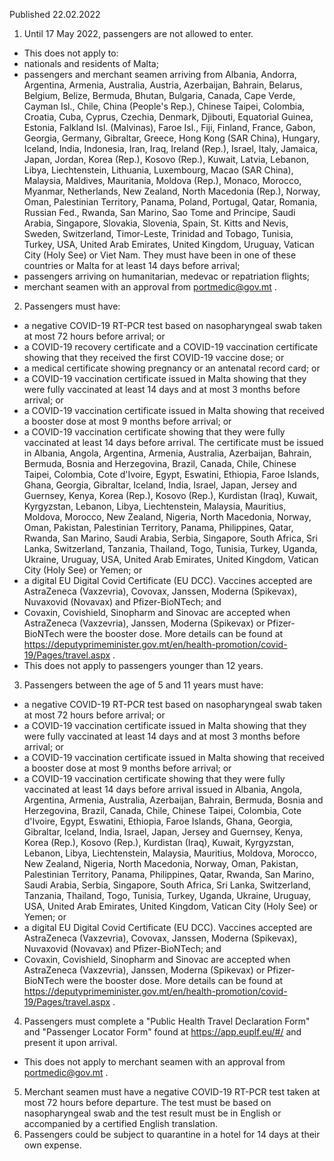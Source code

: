 Published 22.02.2022
1. Until 17 May 2022, passengers are not allowed to enter.
- This does not apply to:
- nationals and residents of Malta;
- passengers and merchant seamen arriving from Albania, Andorra, Argentina, Armenia, Australia, Austria, Azerbaijan, Bahrain, Belarus, Belgium, Belize, Bermuda, Bhutan, Bulgaria, Canada, Cape Verde, Cayman Isl., Chile, China (People's Rep.), Chinese Taipei, Colombia, Croatia, Cuba, Cyprus, Czechia, Denmark, Djibouti, Equatorial Guinea, Estonia, Falkland Isl. (Malvinas), Faroe Isl., Fiji, Finland, France, Gabon, Georgia, Germany, Gibraltar, Greece, Hong Kong (SAR China), Hungary, Iceland, India, Indonesia, Iran, Iraq, Ireland (Rep.), Israel, Italy, Jamaica, Japan, Jordan, Korea (Rep.), Kosovo (Rep.), Kuwait, Latvia, Lebanon, Libya, Liechtenstein, Lithuania, Luxembourg, Macao (SAR China), Malaysia, Maldives, Mauritania, Moldova (Rep.), Monaco, Morocco, Myanmar, Netherlands, New Zealand, North Macedonia (Rep.), Norway, Oman, Palestinian Territory, Panama, Poland, Portugal, Qatar, Romania, Russian Fed., Rwanda, San Marino, Sao Tome and Principe, Saudi Arabia, Singapore, Slovakia, Slovenia, Spain, St. Kitts and Nevis, Sweden, Switzerland, Timor-Leste, Trinidad and Tobago, Tunisia, Turkey, USA, United Arab Emirates, United Kingdom, Uruguay, Vatican City (Holy See) or Viet Nam. They must have been in one of these countries or Malta for at least 14 days before arrival;
- passengers arriving on humanitarian, medevac or repatriation flights;
- merchant seamen with an approval from <a href="mailto:portmedic@gov.mt">portmedic@gov.mt</a> .
2. Passengers must have:
- a negative COVID-19 RT-PCR test based on nasopharyngeal swab taken at most 72 hours before arrival; or
- a COVID-19 recovery certificate and a COVID-19 vaccination certificate showing that they received the first COVID-19 vaccine dose; or
- a medical certificate showing pregnancy or an antenatal record card; or
- a COVID-19 vaccination certificate issued in Malta showing that they were fully vaccinated at least 14 days and at most 3 months before arrival; or
- a COVID-19 vaccination certificate issued in Malta showing that received a booster dose at most 9 months before arrival; or
- a COVID-19 vaccination certificate showing that they were fully vaccinated at least 14 days before arrival. The certificate must be issued in Albania, Angola, Argentina, Armenia, Australia, Azerbaijan, Bahrain, Bermuda, Bosnia and Herzegovina, Brazil, Canada, Chile, Chinese Taipei, Colombia, Cote d'Ivoire, Egypt, Eswatini, Ethiopia, Faroe Islands, Ghana, Georgia, Gibraltar, Iceland, India, Israel, Japan, Jersey and Guernsey, Kenya, Korea (Rep.), Kosovo (Rep.), Kurdistan (Iraq), Kuwait, Kyrgyzstan, Lebanon, Libya, Liechtenstein, Malaysia, Mauritius, Moldova, Morocco, New Zealand, Nigeria, North Macedonia, Norway, Oman, Pakistan, Palestinian Territory, Panama, Philippines, Qatar, Rwanda, San Marino, Saudi Arabia, Serbia, Singapore, South Africa, Sri Lanka, Switzerland, Tanzania, Thailand, Togo, Tunisia, Turkey, Uganda, Ukraine, Uruguay, USA, United Arab Emirates, United Kingdom, Vatican City (Holy See) or Yemen; or
- a digital EU Digital Covid Certificate (EU DCC).
Vaccines accepted are AstraZeneca (Vaxzevria), Covovax, Janssen, Moderna (Spikevax), Nuvaxovid (Novavax) and Pfizer-BioNTech; and
- Covaxin, Covishield, Sinopharm and Sinovac are accepted when AstraZeneca (Vaxzevria), Janssen, Moderna (Spikevax) or Pfizer-BioNTech were the booster dose.
More details can be found at <a href="https://deputyprimeminister.gov.mt/en/health-promotion/covid-19/Pages/travel.aspx">https://deputyprimeminister.gov.mt/en/health-promotion/covid-19/Pages/travel.aspx</a> .
- This does not apply to passengers younger than 12 years.
3. Passengers between the age of 5 and 11 years must have:
- a negative COVID-19 RT-PCR test based on nasopharyngeal swab taken at most 72 hours before arrival; or
- a COVID-19 vaccination certificate issued in Malta showing that they were fully vaccinated at least 14 days and at most 3 months before arrival; or
- a COVID-19 vaccination certificate issued in Malta showing that received a booster dose at most 9 months before arrival; or
- a COVID-19 vaccination certificate showing that they were fully vaccinated at least 14 days before arrival issued in Albania, Angola, Argentina, Armenia, Australia, Azerbaijan, Bahrain, Bermuda, Bosnia and Herzegovina, Brazil, Canada, Chile, Chinese Taipei, Colombia, Cote d'Ivoire, Egypt, Eswatini, Ethiopia, Faroe Islands, Ghana, Georgia, Gibraltar, Iceland, India, Israel, Japan, Jersey and Guernsey, Kenya, Korea (Rep.), Kosovo (Rep.), Kurdistan (Iraq), Kuwait, Kyrgyzstan, Lebanon, Libya, Liechtenstein, Malaysia, Mauritius, Moldova, Morocco, New Zealand, Nigeria, North Macedonia, Norway, Oman, Pakistan, Palestinian Territory, Panama, Philippines, Qatar, Rwanda, San Marino, Saudi Arabia, Serbia, Singapore, South Africa, Sri Lanka, Switzerland, Tanzania, Thailand, Togo, Tunisia, Turkey, Uganda, Ukraine, Uruguay, USA, United Arab Emirates, United Kingdom, Vatican City (Holy See) or Yemen; or
- a digital EU Digital Covid Certificate (EU DCC).
Vaccines accepted are AstraZeneca (Vaxzevria), Covovax, Janssen, Moderna (Spikevax), Nuvaxovid (Novavax) and Pfizer-BioNTech; and
- Covaxin, Covishield, Sinopharm and Sinovac are accepted when AstraZeneca (Vaxzevria), Janssen, Moderna (Spikevax) or Pfizer-BioNTech were the booster dose.
More details can be found at <a href="https://deputyprimeminister.gov.mt/en/health-promotion/covid-19/Pages/travel.aspx">https://deputyprimeminister.gov.mt/en/health-promotion/covid-19/Pages/travel.aspx</a> .
4. Passengers must complete a "Public Health Travel Declaration Form" and "Passenger Locator Form" found at <a href="https://app.euplf.eu/#/">https://app.euplf.eu/#/</a> and present it upon arrival.
- This does not apply to merchant seamen with an approval from <a href="mailto:portmedic@gov.mt">portmedic@gov.mt</a> .
5. Merchant seamen must have a negative COVID-19 RT-PCR test taken at most 72 hours before departure. The test must be based on nasopharyngeal swab and the test result must be in English or accompanied by a certified English translation.
6. Passengers could be subject to quarantine in a hotel for 14 days at their own expense.